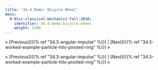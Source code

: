 ```yaml
---
title: '34.4 Demo: Bicycle Wheel'
menu:
  8-01sc-classical-mechanics-fall-2016:
    identifier: 34.4-demo-bicycle-wheel
    weight: 2180
---
```

« [Previous]({{% ref "34.3-angular-impulse" %}}) | [Next]({{% ref "34.5-worked-example-particle-hits-pivoted-ring" %}}) »

« [Previous]({{% ref "34.3-angular-impulse" %}}) | [Next]({{% ref "34.5-worked-example-particle-hits-pivoted-ring" %}}) »